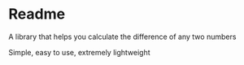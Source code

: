 # Readme

A library that helps you calculate the difference of any two numbers

Simple, easy to use, extremely lightweight